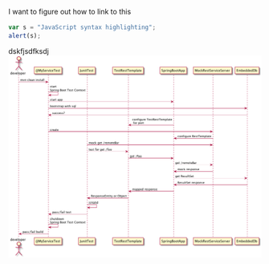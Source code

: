 I want to figure out how to link to this
```javascript
var s = "JavaScript syntax highlighting";
alert(s);
```
dskfjsdfksdj
![sdfsdf](spring-boot-e2e-testing.png)